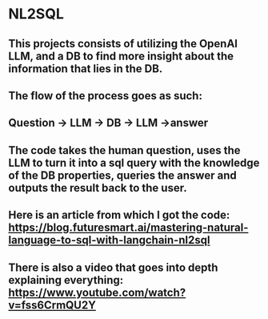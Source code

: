 # NL2SQL

## This projects consists of utilizing the OpenAI LLM, and a DB to find more insight about the information that lies in the DB.
## The flow of the process goes as such:
## Question -> LLM -> DB -> LLM ->answer
## The code takes the human question, uses the LLM to turn it into a sql query with the knowledge of the DB properties, queries the answer and outputs the result back to the user.

## Here is an article from which I got the code: https://blog.futuresmart.ai/mastering-natural-language-to-sql-with-langchain-nl2sql
## There is also a video that goes into depth explaining everything: https://www.youtube.com/watch?v=fss6CrmQU2Y
